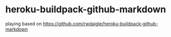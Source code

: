 # heroku-buildpack-github-markdown
playing based on https://github.com/rwdaigle/heroku-buildpack-github-markdown 
